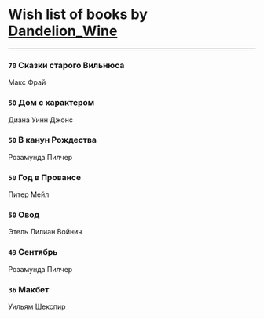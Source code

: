 # Wish list of books by [Dandelion_Wine](http://vk.com/id58602788)
---

### `70` Сказки старого Вильнюса
Макс Фрай

### `50` Дом с характером
Диана Уинн Джонс

### `50` В канун Рождества
Розамунда Пилчер

### `50` Год в Провансе
Питер Мейл

### `50` Овод
Этель Лилиан Войнич

### `49` Сентябрь
Розамунда Пилчер

### `36` Макбет
Уильям Шекспир

